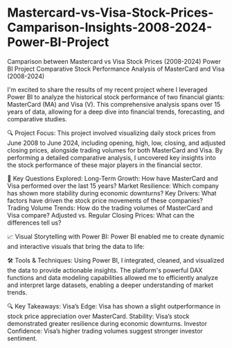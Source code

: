 # Mastercard-vs-Visa-Stock-Prices-Camparison-Insights-2008-2024-Power-BI-Project
Camparison between Mastercard vs Visa Stock Prices (2008-2024) Power BI Project
Comparative Stock Performance Analysis of MasterCard and Visa (2008-2024) 

I'm excited to share the results of my recent project where I leveraged Power BI to analyze the historical stock performance of two financial giants: MasterCard (MA) and Visa (V). This comprehensive analysis spans over 15 years of data, allowing for a deep dive into financial trends, forecasting, and comparative studies.

🔍 Project Focus: This project involved visualizing daily stock prices from June 2008 to June 2024, including opening, high, low, closing, and adjusted closing prices, alongside trading volumes for both MasterCard and Visa. By performing a detailed comparative analysis, I uncovered key insights into the stock performance of these major players in the financial sector.

🎯 Key Questions Explored:
Long-Term Growth: How have MasterCard and Visa performed over the last 15 years?
Market Resilience: Which company has shown more stability during economic downturns?
Key Drivers: What factors have driven the stock price movements of these companies?
Trading Volume Trends: How do the trading volumes of MasterCard and Visa compare?
Adjusted vs. Regular Closing Prices: What can the differences tell us?

📈 Visual Storytelling with Power BI:
 Power BI enabled me to create dynamic and interactive visuals that bring the data to life:

🛠️ Tools & Techniques: Using Power BI, I integrated, cleaned, and visualized the data to provide actionable insights. The platform's powerful DAX functions and data modeling capabilities allowed me to efficiently analyze and interpret large datasets, enabling a deeper understanding of market trends.

🔍 Key Takeaways:
Visa’s Edge: Visa has shown a slight outperformance in stock price appreciation over MasterCard.
Stability: Visa’s stock demonstrated greater resilience during economic downturns.
Investor Confidence: Visa’s higher trading volumes suggest stronger investor sentiment.
